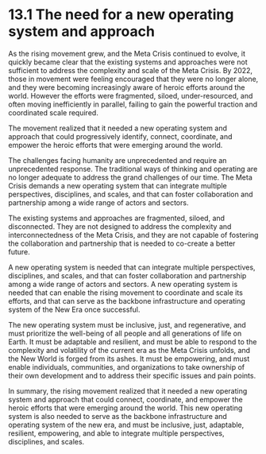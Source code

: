 # 13.1 The need for a new operating system and approach

As the rising movement grew, and the Meta Crisis continued to evolve, it quickly became clear that the existing systems and approaches were not sufficient to address the complexity and scale of the Meta Crisis. By 2022, those in movement were feeling encouraged that they were no longer alone, and they were becoming increasingly aware of heroic efforts around the world. However the efforts were fragmented, siloed, under-resourced, and often moving inefficiently in parallel, failing to gain the powerful traction and coordinated scale required. 

The movement realized that it needed a new operating system and approach that could progressively identify, connect, coordinate, and empower the heroic efforts that were emerging around the world.

The challenges facing humanity are unprecedented and require an unprecedented response. The traditional ways of thinking and operating are no longer adequate to address the grand challenges of our time. The Meta Crisis demands a new operating system that can integrate multiple perspectives, disciplines, and scales, and that can foster collaboration and partnership among a wide range of actors and sectors.

The existing systems and approaches are fragmented, siloed, and disconnected. They are not designed to address the complexity and interconnectedness of the Meta Crisis, and they are not capable of fostering the collaboration and partnership that is needed to co-create a better future.

A new operating system is needed that can integrate multiple perspectives, disciplines, and scales, and that can foster collaboration and partnership among a wide range of actors and sectors. A new operating system is needed that can enable the rising movement to coordinate and scale its efforts, and that can serve as the backbone infrastructure and operating system of the New Era once successful. 

The new operating system must be inclusive, just, and regenerative, and must prioritize the well-being of all people and all generations of life on Earth. It must be adaptable and resilient, and must be able to respond to the complexity and volatility of the current era as the Meta Crisis unfolds, and the New World is forged from its ashes. It must be empowering, and must enable individuals, communities, and organizations to take ownership of their own development and to address their specific issues and pain points.

In summary, the rising movement realized that it needed a new operating system and approach that could connect, coordinate, and empower the heroic efforts that were emerging around the world. This new operating system is also needed to serve as the backbone infrastructure and operating system of the new era, and must be inclusive, just, adaptable, resilient, empowering, and able to integrate multiple perspectives, disciplines, and scales. 